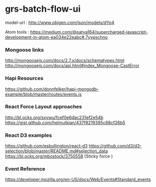 # grs-batch-flow-ui

model-url : http://www.objgen.com/json/models/dYo4


Atom tools : https://medium.com/@satya164/supercharged-javascript-development-in-atom-ea034e22eabc#.7yypschno


### Mongoose links
http://mongoosejs.com/docs/2.7.x/docs/schematypes.html
http://mongoosejs.com/docs/api.html#index_Mongoose-CastError

### Hapi Resources
https://github.com/donnfelker/hapi-mongodb-example/blob/master/routes/events.js

### React Force Layout approaches
http://bl.ocks.org/sxywu/fcef0e6dac231ef2e54b
https://gist.github.com/helmutkian/437f9219395c68cf26b5

### React D3 examples
https://github.com/esbullington/react-d3
https://github.com/d3/d3-selection/blob/master/README.md#selection_data
https://bl.ocks.org/mbostock/3750558 (Sticky force )


### Event Reference
https://developer.mozilla.org/en-US/docs/Web/Events#Standard_events
